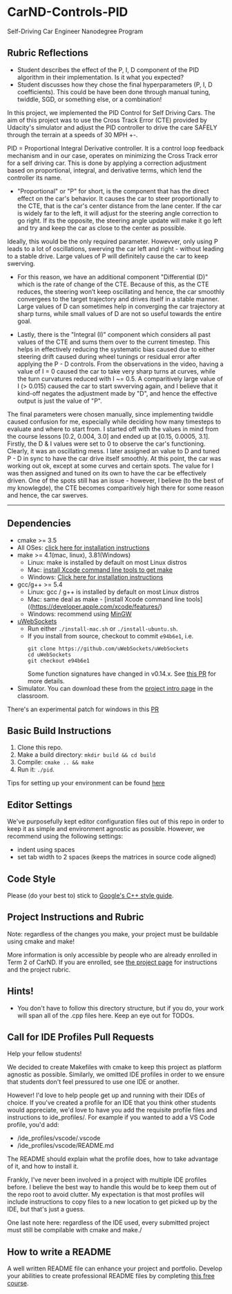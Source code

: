 # CarND-Controls-PID
Self-Driving Car Engineer Nanodegree Program

## Rubric Reflections 

* Student describes the effect of the P, I, D component of the PID algorithm in their implementation. Is it what you expected?
* Student discusses how they chose the final hyperparameters (P, I, D coefficients). This could be have been done through manual tuning, twiddle, SGD, or something else, or a combination!

In this project, we implemented the PID Control for Self Driving Cars. The aim of this project was to use the Cross Track Error (CTE) provided by Udacity's simulator and adjust the PID controller to drive the care SAFELY through the terrain at a speeds of 30 MPH +-.

PID = Proportional Integral Derivative controller. It is a control loop feedback mechanism and in our case, operates on minimizing the Cross Track error for a self driving car. This is done by applying a correction adjustment based on proportional, integral, and derivative terms, which lend the controller its name. 

* "Proportional" or "P" for short, is the component that has the direct effect on the car's behavior. It causes the car to steer proportionally to the CTE, that is the car's center distance from the lane center. If the car is widely far to the left, it will adjust for the steering angle correction to go right. If its the opposite, the steering angle update will make it go left and try and keep the car as close to the center as possible. 

Ideally, this would be the only required parameter. Howevver, only using P leads to a lot of oscillations, swerving the car left and right - without leading to a stable drive. Large values of P will definitely cause the car to keep swerving.

* For this reason, we have an additional component "Differential (D)" which is the rate of change of the CTE. Because of this, as the CTE reduces, the steering won’t keep oscillating and hence, the car smoothly convergees to the target trajectory and drives itself in a stable manner. Large values of D can sometimes help in converging the car trajectory at sharp turns, while small values of D are not so useful towards the entire goal. 

* Lastly, there is the "Integral (I)" component which considers all past values of the CTE and sums them over to the current timestep. This helps in effectively reducing the systematic bias caused due to either steering drift caused during wheel tunings or residual error after applying the P - D controls. From the observations in the video, having a value of I = 0 caused the car to take very sharp turns at curves, while the turn curvatures reduced with I ~= 0.5. A comparitively large value of I (> 0.015) caused the car to start swverving again, and I believe that it kind-off negates the adjustment made by "D", and hence the effective output is just the value of "P". 

The final parameters were chosen manually, since implementing twiddle caused confusion for me, especially while deciding how many timesteps to evaluate and where to start from. I started off with the values in mind from the course lessons [0.2, 0.004, 3.0] and ended up at [0.15, 0.0005, 3.1]. Firstly, the D & I values were set to 0 to observe the car's functioning. Clearly, it was an oscillating mess. I later assigned an value to D and tuned P - D in sync to have the car drive itself smoothly. At this point, the car was working out ok, except at some curves and certain spots. The value for I was then assigned and tuned on its own to have the car be effectively driven. One of the spots still has an issue - however, I believe (to the best of my knowlegde), the CTE becomes comparitively high there for some reason and hence, the car swerves. 

---

## Dependencies

* cmake >= 3.5
 * All OSes: [click here for installation instructions](https://cmake.org/install/)
* make >= 4.1(mac, linux), 3.81(Windows)
  * Linux: make is installed by default on most Linux distros
  * Mac: [install Xcode command line tools to get make](https://developer.apple.com/xcode/features/)
  * Windows: [Click here for installation instructions](http://gnuwin32.sourceforge.net/packages/make.htm)
* gcc/g++ >= 5.4
  * Linux: gcc / g++ is installed by default on most Linux distros
  * Mac: same deal as make - [install Xcode command line tools]((https://developer.apple.com/xcode/features/)
  * Windows: recommend using [MinGW](http://www.mingw.org/)
* [uWebSockets](https://github.com/uWebSockets/uWebSockets)
  * Run either `./install-mac.sh` or `./install-ubuntu.sh`.
  * If you install from source, checkout to commit `e94b6e1`, i.e.
    ```
    git clone https://github.com/uWebSockets/uWebSockets 
    cd uWebSockets
    git checkout e94b6e1
    ```
    Some function signatures have changed in v0.14.x. See [this PR](https://github.com/udacity/CarND-MPC-Project/pull/3) for more details.
* Simulator. You can download these from the [project intro page](https://github.com/udacity/self-driving-car-sim/releases) in the classroom.

There's an experimental patch for windows in this [PR](https://github.com/udacity/CarND-PID-Control-Project/pull/3)

## Basic Build Instructions

1. Clone this repo.
2. Make a build directory: `mkdir build && cd build`
3. Compile: `cmake .. && make`
4. Run it: `./pid`. 

Tips for setting up your environment can be found [here](https://classroom.udacity.com/nanodegrees/nd013/parts/40f38239-66b6-46ec-ae68-03afd8a601c8/modules/0949fca6-b379-42af-a919-ee50aa304e6a/lessons/f758c44c-5e40-4e01-93b5-1a82aa4e044f/concepts/23d376c7-0195-4276-bdf0-e02f1f3c665d)

## Editor Settings

We've purposefully kept editor configuration files out of this repo in order to
keep it as simple and environment agnostic as possible. However, we recommend
using the following settings:

* indent using spaces
* set tab width to 2 spaces (keeps the matrices in source code aligned)

## Code Style

Please (do your best to) stick to [Google's C++ style guide](https://google.github.io/styleguide/cppguide.html).

## Project Instructions and Rubric

Note: regardless of the changes you make, your project must be buildable using
cmake and make!

More information is only accessible by people who are already enrolled in Term 2
of CarND. If you are enrolled, see [the project page](https://classroom.udacity.com/nanodegrees/nd013/parts/40f38239-66b6-46ec-ae68-03afd8a601c8/modules/f1820894-8322-4bb3-81aa-b26b3c6dcbaf/lessons/e8235395-22dd-4b87-88e0-d108c5e5bbf4/concepts/6a4d8d42-6a04-4aa6-b284-1697c0fd6562)
for instructions and the project rubric.

## Hints!

* You don't have to follow this directory structure, but if you do, your work
  will span all of the .cpp files here. Keep an eye out for TODOs.

## Call for IDE Profiles Pull Requests

Help your fellow students!

We decided to create Makefiles with cmake to keep this project as platform
agnostic as possible. Similarly, we omitted IDE profiles in order to we ensure
that students don't feel pressured to use one IDE or another.

However! I'd love to help people get up and running with their IDEs of choice.
If you've created a profile for an IDE that you think other students would
appreciate, we'd love to have you add the requisite profile files and
instructions to ide_profiles/. For example if you wanted to add a VS Code
profile, you'd add:

* /ide_profiles/vscode/.vscode
* /ide_profiles/vscode/README.md

The README should explain what the profile does, how to take advantage of it,
and how to install it.

Frankly, I've never been involved in a project with multiple IDE profiles
before. I believe the best way to handle this would be to keep them out of the
repo root to avoid clutter. My expectation is that most profiles will include
instructions to copy files to a new location to get picked up by the IDE, but
that's just a guess.

One last note here: regardless of the IDE used, every submitted project must
still be compilable with cmake and make./

## How to write a README
A well written README file can enhance your project and portfolio.  Develop your abilities to create professional README files by completing [this free course](https://www.udacity.com/course/writing-readmes--ud777).

